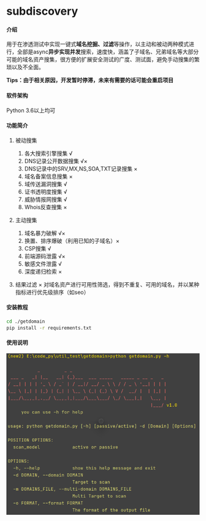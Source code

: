 # subdiscovery

#### 介绍

用于在渗透测试中实现一键式**域名挖掘、过滤**等操作，以主动和被动两种模式进行，全部是async**异步实现并发**搜索，速度快，涵盖了子域名、兄弟域名等大部分可能的域名资产搜集，很方便的扩展安全测试的广度、测试面，避免手动搜集的繁琐以及不全面。

**Tips：由于相关原因，开发暂时停滞，未来有需要的话可能会重启项目**

#### 软件架构

Python 3.6以上均可

#### 功能简介
1.  被动搜集
    1.  各大搜索引擎搜集 √
    2.  DNS记录公开数据搜集 √×
    3.  DNS记录中的SRV,MX,NS,SOA,TXT记录搜集 ×
    4.  域名备案信息搜集 ×
    5.  域传送漏洞搜集 √
    6.  证书透明度搜集 √
    7.  威胁情报网搜集 √
    8.  Whois反查搜集 ×
    
2.  主动搜集
    1.  域名暴力破解 √×
    2.  换置、排序爆破（利用已知的子域名）×
    3.  CSP搜集 √
    4.  前端源码泄露 √×
    5.  敏感文件泄露 √
    6.  深度递归检索 ×
    
3.  结果过滤 ×
    对域名资产进行可用性筛选，得到不重复、可用的域名，并以某种指标进行优先级排序（如seo）

#### 安装教程

```bash
cd ./getdomain
pip install -r requirements.txt
```

#### 使用说明

![](assets/2021-11-03-11-53-26.png)


